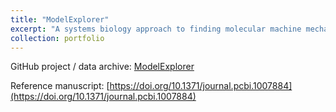 ```yaml
---
title: "ModelExplorer"
excerpt: "A systems biology approach to finding molecular machine mechansisms<br/><img src='/images/me.png'>"
collection: portfolio
---
```


GitHub project / data archive: [ModelExplorer](https://github.com/ZuckermanLab/ModelExplorer/tree/master/manuscript)

Reference manuscript: [https://doi.org/10.1371/journal.pcbi.1007884](https://doi.org/10.1371/journal.pcbi.1007884)
